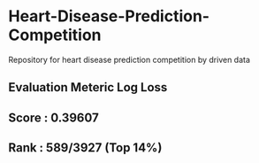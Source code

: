 # Heart-Disease-Prediction-Competition
Repository for heart disease prediction competition by driven data

## Evaluation Meteric Log Loss
## Score : 0.39607
## Rank : 589/3927 (Top 14%)

